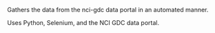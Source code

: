 Gathers the data from the nci-gdc data portal in an automated manner.

Uses Python, Selenium, and the NCI GDC data portal.
